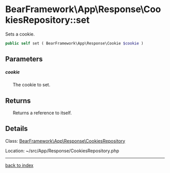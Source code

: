 # BearFramework\App\Response\CookiesRepository::set

Sets a cookie.

```php
public self set ( BearFramework\App\Response\Cookie $cookie )
```

## Parameters

##### cookie

&nbsp;&nbsp;&nbsp;&nbsp;&nbsp;&nbsp;The cookie to set.

## Returns

&nbsp;&nbsp;&nbsp;&nbsp;&nbsp;&nbsp;Returns a reference to itself.

## Details

Class: [BearFramework\App\Response\CookiesRepository](bearframework.app.response.cookiesrepository.class.md)

Location: ~/src/App/Response/CookiesRepository.php

---

[back to index](index.md)


